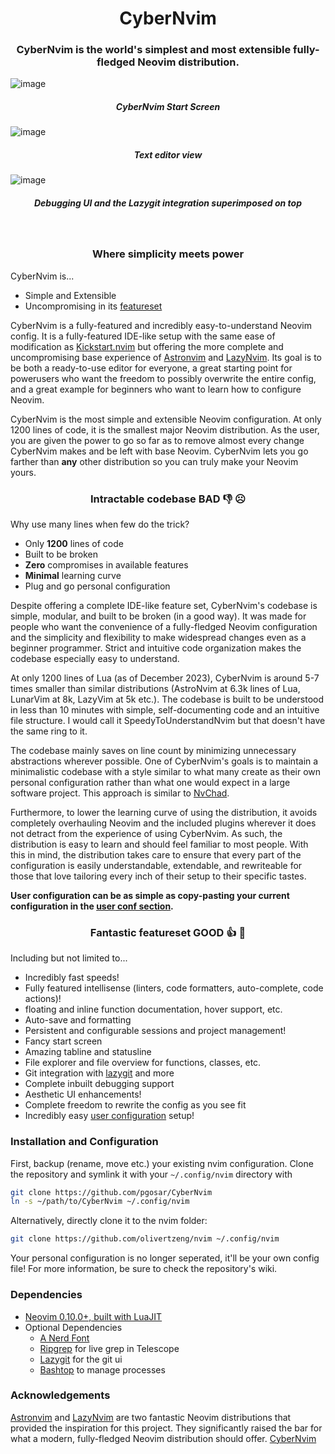 <h1 align="center">CyberNvim</h1>

<h3 align="center"><b>CyberNvim is the world's simplest and most extensible
fully-fledged Neovim distribution.</b></h3>

![image](https://github.com/pgosar/CyberNvim/assets/55164602/15020588-441d-4ddc-aef3-2bf37e0d7ae1)
<h5 align="center"><b>CyberNvim Start Screen</b></h5>

![image](https://github.com/pgosar/CyberNvim/assets/55164602/003c1a80-ea0a-4af4-b1bd-5d0b6729b1c5)
<h5 align="center"><b>Text editor view</b></h5>

![image](https://github.com/pgosar/CyberNvim/assets/55164602/ef8bb684-9b85-4afe-81c0-d254100d0db1)
<h5 align="center"><b>Debugging UI and the Lazygit integration superimposed on top</b></h5>


</br>
<h3 align="center"><b>Where simplicity meets power</b></h3>

CyberNvim is...

* Simple and Extensible
* Uncompromising in its [featureset](#fantastic-featureset-good--)

CyberNvim is a fully-featured and incredibly easy-to-understand Neovim config.
It is a fully-featured IDE-like setup with the same ease of modification as
[Kickstart.nvim](https://github.com/nvim-lua/kickstart.nvim) but offering the
more complete and uncompromising base experience of
[Astronvim](https://github.com/AstroNvim/AstroNvim/tree/main) and
[LazyNvim](https://github.com/LazyVim/LazyVim).
Its goal is to be both a ready-to-use editor for everyone, a great starting
point for powerusers who want the freedom to possibly overwrite the entire config,
and a great example for beginners who want to learn how to configure Neovim.

CyberNvim is the most simple and extensible Neovim configuration. At only 1200 lines of
code, it is the smallest major Neovim distribution. As the user, you are
given the power to go so far as to remove almost every change CyberNvim makes and be left with base Neovim. CyberNvim lets you go farther than **any** other distribution so you
can truly make your Neovim yours.

<h3 align="center"><b>Intractable codebase BAD 👎 ☹️</b></h3>

Why use many lines when few do the trick?

* Only <b>1200</b> lines of code
* Built to be broken
* <b>Zero</b> compromises in available features
* <b>Minimal</b> learning curve
* Plug and go personal configuration

Despite offering a complete IDE-like feature set, CyberNvim's codebase is simple,
modular, and built to be broken (in a good way). It was made for people
who want the convenience of a fully-fledged Neovim configuration and the
simplicity and flexibility to make widespread changes even as a beginner programmer.
Strict and intuitive code organization makes the codebase especially easy to
understand.

At only 1200 lines of Lua (as of December 2023), CyberNvim is around 5-7 times
smaller than similar distributions (AstroNvim at 6.3k lines of Lua, LunarVim
at 8k, LazyVim at 5k etc.). The codebase is built to be understood in less
than 10 minutes with simple, self-documenting code and an intuitive file
structure. I would call it SpeedyToUnderstandNvim but that doesn't have
the same ring to it.

The codebase mainly saves on line count by minimizing unnecessary
abstractions wherever possible. One of CyberNvim's goals is to maintain a
minimalistic codebase with a style similar to what many create as their own
personal configuration rather than what one would expect in a large
software project. This approach is similar to
[NvChad](https://github.com/NvChad/NvChad/tree/v2.0).

Furthermore, to lower the learning curve of using the distribution, it avoids
completely overhauling Neovim and the included plugins wherever it does not detract
from the experience of using CyberNvim. As such, the distribution is easy to learn
and should feel familiar to most people. With this in mind, the distribution takes
care to ensure that every part of the configuration is easily understandable, extendable,
and rewriteable for those that love tailoring every inch of their setup to their specific tastes.

<b>User configuration can be as simple as copy-pasting your current configuration in the
[user conf section](https://github.com/olivertzeng/nvim/wiki/Configuration#predefined-sections).</b>

<h3 align="center"><b>Fantastic featureset GOOD 👍 🥰</b></h3>

Including but not limited to...

* Incredibly fast speeds!
* Fully featured intellisense (linters, code formatters, auto-complete, code actions)!
* floating and inline function documentation, hover support, etc.
* Auto-save and formatting
* Persistent and configurable sessions and project management!
* Fancy start screen
* Amazing tabline and statusline
* File explorer and file overview for functions, classes, etc.
* Git integration with [lazygit](https://github.com/jesseduffield/lazygit)
and more
* Complete inbuilt debugging support
* Aesthetic UI enhancements!
* Complete freedom to rewrite the config as you see fit
* Incredibly easy [user configuration](https://github.com/olivertzeng/nvim-Configuration) setup!

### Installation and Configuration
First, backup (rename, move etc.) your existing nvim configuration.
Clone the repository and symlink it with your `~/.config/nvim` directory with

``` bash
git clone https://github.com/pgosar/CyberNvim
ln -s ~/path/to/CyberNvim ~/.config/nvim
```

Alternatively, directly clone it to the nvim folder:
```bash
git clone https://github.com/olivertzeng/nvim ~/.config/nvim
```

Your personal configuration is no longer seperated, it'll be your own config file!
For more information, be sure to check the repository's wiki.

### Dependencies

* [Neovim 0.10.0+, built with LuaJIT](https://github.com/neovim/neovim/releases/tag/stable)
* Optional Dependencies
  * [A Nerd Font](https://www.nerdfonts.com/font-downloads)
  * [Ripgrep](https://github.com/BurntSushi/ripgrep) for live grep in Telescope
  * [Lazygit](https://github.com/jesseduffield/lazygit) for the git ui
  * [Bashtop](https://github.com/aristocratos/bashtop) to manage processes


### Acknowledgements

[Astronvim](https://github.com/AstroNvim/AstroNvim/tree/main) and
[LazyNvim](https://github.com/LazyVim/LazyVim) are two fantastic Neovim distributions that provided
the inspiration for this project. They significantly raised the bar for what a modern, fully-fledged
Neovim distribution should offer.
[CyberNvim](https://github.com/pgosar/CyberNvim)
